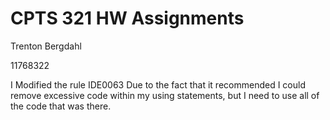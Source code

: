 # CPTS 321 HW Assignments


Trenton Bergdahl

11768322


I Modified the rule IDE0063 Due to the fact that it recommended I could remove excessive code within my using statements, but I need to use all of the code that was there. 
